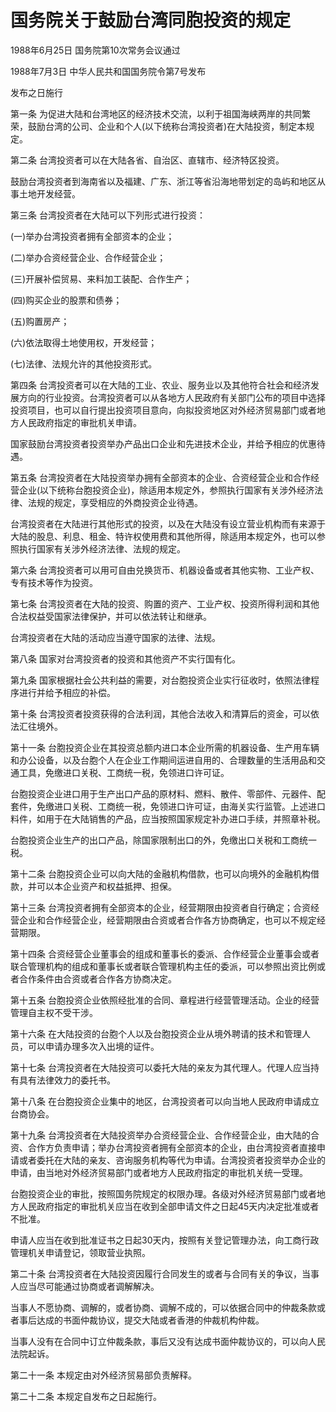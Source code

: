 # 国务院关于鼓励台湾同胞投资的规定

1988年6月25日 国务院第10次常务会议通过

1988年7月3日 中华人民共和国国务院令第7号发布

发布之日施行

<!-- INFO END -->

第一条 为促进大陆和台湾地区的经济技术交流，以利于祖国海峡两岸的共同繁荣，鼓励台湾的公司、企业和个人(以下统称台湾投资者)在大陆投资，制定本规定。

第二条 台湾投资者可以在大陆各省、自治区、直辖市、经济特区投资。

鼓励台湾投资者到海南省以及福建、广东、浙江等省沿海地带划定的岛屿和地区从事土地开发经营。

第三条 台湾投资者在大陆可以下列形式进行投资：

(一)举办台湾投资者拥有全部资本的企业；

(二)举办合资经营企业、合作经营企业；

(三)开展补偿贸易、来料加工装配、合作生产；

(四)购买企业的股票和债券；

(五)购置房产；

(六)依法取得土地使用权，开发经营；

(七)法律、法规允许的其他投资形式。

第四条 台湾投资者可以在大陆的工业、农业、服务业以及其他符合社会和经济发展方向的行业投资。台湾投资者可以从各地方人民政府有关部门公布的项目中选择投资项目，也可以自行提出投资项目意向，向拟投资地区对外经济贸易部门或者地方人民政府指定的审批机关申请。

国家鼓励台湾投资者投资举办产品出口企业和先进技术企业，并给予相应的优惠待遇。

第五条 台湾投资者在大陆投资举办拥有全部资本的企业、合资经营企业和合作经营企业(以下统称台胞投资企业)，除适用本规定外，参照执行国家有关涉外经济法律、法规的规定，享受相应的外商投资企业待遇。

台湾投资者在大陆进行其他形式的投资，以及在大陆没有设立营业机构而有来源于大陆的股息、利息、租金、特许权使用费和其他所得，除适用本规定外，也可以参照执行国家有关涉外经济法律、法规的规定。

第六条 台湾投资者可以用可自由兑换货币、机器设备或者其他实物、工业产权、专有技术等作为投资。

第七条 台湾投资者在大陆的投资、购置的资产、工业产权、投资所得利润和其他合法权益受国家法律保护，并可以依法转让和继承。

台湾投资者在大陆的活动应当遵守国家的法律、法规。

第八条 国家对台湾投资者的投资和其他资产不实行国有化。

第九条 国家根据社会公共利益的需要，对台胞投资企业实行征收时，依照法律程序进行并给予相应的补偿。

第十条 台湾投资者投资获得的合法利润，其他合法收入和清算后的资金，可以依法汇往境外。

第十一条 台胞投资企业在其投资总额内进口本企业所需的机器设备、生产用车辆和办公设备，以及台胞个人在企业工作期间运进自用的、合理数量的生活用品和交通工具，免缴进口关税、工商统一税，免领进口许可证。

台胞投资企业进口用于生产出口产品的原材料、燃料、散件、零部件、元器件、配套件，免缴进口关税、工商统一税，免领进口许可证，由海关实行监管。上述进口料件，如用于在大陆销售的产品，应当按照国家规定补办进口手续，并照章补税。

台胞投资企业生产的出口产品，除国家限制出口的外，免缴出口关税和工商统一税。

第十二条 台胞投资企业可以向大陆的金融机构借款，也可以向境外的金融机构借款，并可以本企业资产和权益抵押、担保。

第十三条 台湾投资者拥有全部资本的企业，经营期限由投资者自行确定；合资经营企业和合作经营企业，经营期限由合资或者合作各方协商确定，也可以不规定经营期限。

第十四条 合资经营企业董事会的组成和董事长的委派、合作经营企业董事会或者联合管理机构的组成和董事长或者联合管理机构主任的委派，可以参照出资比例或者合作条件由合资或者合作各方协商决定。

第十五条 台胞投资企业依照经批准的合同、章程进行经营管理活动。企业的经营管理自主权不受干涉。

第十六条 在大陆投资的台胞个人以及台胞投资企业从境外聘请的技术和管理人员，可以申请办理多次入出境的证件。

第十七条 台湾投资者在大陆投资可以委托大陆的亲友为其代理人。代理人应当持有具有法律效力的委托书。

第十八条 在台胞投资企业集中的地区，台湾投资者可以向当地人民政府申请成立台商协会。

第十九条 台湾投资者在大陆投资举办合资经营企业、合作经营企业，由大陆的合资、合作方负责申请；举办台湾投资者拥有全部资本的企业，由台湾投资者直接申请或者委托在大陆的亲友、咨询服务机构等代为申请。台湾投资者投资举办企业的申请，由当地对外经济贸易部门或者地方人民政府指定的审批机关统一受理。

台胞投资企业的审批，按照国务院规定的权限办理。各级对外经济贸易部门或者地方人民政府指定的审批机关应当在收到全部申请文件之日起45天内决定批准或者不批准。

申请人应当在收到批准证书之日起30天内，按照有关登记管理办法，向工商行政管理机关申请登记，领取营业执照。

第二十条 台湾投资者在大陆投资因履行合同发生的或者与合同有关的争议，当事人应当尽可能通过协商或者调解解决。

当事人不愿协商、调解的，或者协商、调解不成的，可以依据合同中的仲裁条款或者事后达成的书面仲裁协议，提交大陆或者香港的仲裁机构仲裁。

当事人没有在合同中订立仲裁条款，事后又没有达成书面仲裁协议的，可以向人民法院起诉。

第二十一条 本规定由对外经济贸易部负责解释。

第二十二条 本规定自发布之日起施行。

